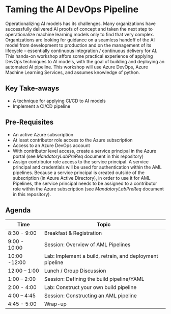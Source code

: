 # Taming the AI DevOps Pipeline

Operationalizing AI models has its challenges.  Many organizations have successfully delivered AI proofs of concept and taken the next step to operationalize machine learning models only to find that very complex. Organizations are looking for guidance on a seamless handoff of the AI model from development to production and on the management of its lifecycle – essentially continuous integration / continuous delivery for AI. This hands-on workshop affors some practical experience of applying DevOps techniques to AI models, with the goal of building and deploying an automated AI pipeline.
This workshop will use Azure DevOps, Azure Machine Learning Services, and assumes knowledge of python.

## Key Take-aways

- A technique for applying CI/CD to AI models
- Implement a CI/CD pipeline

## Pre-Requisites

- An active Azure subscription  
- At least contributor role access to the Azure subscription
- Access to an Azure DevOps account
- With contributor level access, create a service principal in the Azure portal (see *MandatoryLabPreReq* document in this repository)
- Assign contributor role access to the service principal. A service principal and credentials will be used for authentication within the AML pipelines. Because a service principal is created outside of the subscription (in Azure Active Directory), in order to use it for AML Pipelines, the service principal needs to be assigned to a contributor role within the Azure subscription (see *MandatoryLabPreReq* document in this repository).   

## Agenda

| Time         | Topic                                                     |
| ------------ | --------------------------------------------------------- |
| 8:30 - 9:00  | Breakfast & Registration                                  |
| 9:00 - 10:00 | Session: Overview of AML Pipelines                        |
| 10:00 -12:00 | Lab: Implement a build, retrain, and deployment pipeline  |
| 12:00 – 1:00 | Lunch / Group Discussion                                  |
| 1:00 – 2:00  | Session: Defining the build pipeline/YAML                 |
| 2:00 - 4:00  | Lab: Construct your own build pipeline                    |
| 4:00 – 4:45  | Session: Constructing an AML pipeline                     |
| 4:45 - 5:00  | Wrap-up                                                   |
